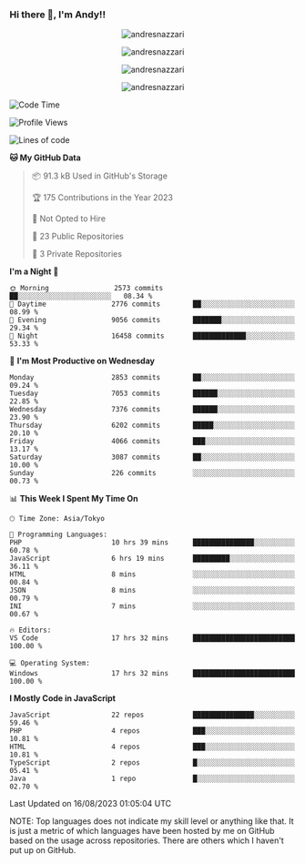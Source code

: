 ### Hi there 👋, I'm Andy!!

<p align="center" >
  <img src="https://github-profile-trophy.vercel.app/?username=AndresNazzari&theme=dracula&column=-1" alt="andresnazzari"/>
</p>

<p align="center">
  <img  src="https://github-readme-stats.vercel.app/api?username=AndresNazzari&count_private=true&show_icons=true&theme=dracula" alt="andresnazzari"/>
</p>
<p align="center">
  <img  src="https://github-readme-stats.vercel.app/api/top-langs/?username=AndresNazzari&layout=compact" alt="andresnazzari"/>
</p>
<p align="center" >
  <img src="https://github-readme-stats.vercel.app/api/wakatime?username=AndresNazzari" alt="andresnazzari"/>
</p>

<!--START_SECTION:waka-->
![Code Time](http://img.shields.io/badge/Code%20Time-750%20hrs%2046%20mins-blue)

![Profile Views](http://img.shields.io/badge/Profile%20Views-0-blue)

![Lines of code](https://img.shields.io/badge/From%20Hello%20World%20I%27ve%20Written-7.9%20million%20lines%20of%20code-blue)

**🐱 My GitHub Data** 

> 📦 91.3 kB Used in GitHub's Storage 
 > 
> 🏆 175 Contributions in the Year 2023
 > 
> 🚫 Not Opted to Hire
 > 
> 📜 23 Public Repositories 
 > 
> 🔑 3 Private Repositories 
 > 
**I'm a Night 🦉** 

```text
🌞 Morning                2573 commits        ██░░░░░░░░░░░░░░░░░░░░░░░   08.34 % 
🌆 Daytime                2776 commits        ██░░░░░░░░░░░░░░░░░░░░░░░   08.99 % 
🌃 Evening                9056 commits        ███████░░░░░░░░░░░░░░░░░░   29.34 % 
🌙 Night                  16458 commits       █████████████░░░░░░░░░░░░   53.33 % 
```
📅 **I'm Most Productive on Wednesday** 

```text
Monday                   2853 commits        ██░░░░░░░░░░░░░░░░░░░░░░░   09.24 % 
Tuesday                  7053 commits        ██████░░░░░░░░░░░░░░░░░░░   22.85 % 
Wednesday                7376 commits        ██████░░░░░░░░░░░░░░░░░░░   23.90 % 
Thursday                 6202 commits        █████░░░░░░░░░░░░░░░░░░░░   20.10 % 
Friday                   4066 commits        ███░░░░░░░░░░░░░░░░░░░░░░   13.17 % 
Saturday                 3087 commits        ██░░░░░░░░░░░░░░░░░░░░░░░   10.00 % 
Sunday                   226 commits         ░░░░░░░░░░░░░░░░░░░░░░░░░   00.73 % 
```


📊 **This Week I Spent My Time On** 

```text
🕑︎ Time Zone: Asia/Tokyo

💬 Programming Languages: 
PHP                      10 hrs 39 mins      ███████████████░░░░░░░░░░   60.78 % 
JavaScript               6 hrs 19 mins       █████████░░░░░░░░░░░░░░░░   36.11 % 
HTML                     8 mins              ░░░░░░░░░░░░░░░░░░░░░░░░░   00.84 % 
JSON                     8 mins              ░░░░░░░░░░░░░░░░░░░░░░░░░   00.79 % 
INI                      7 mins              ░░░░░░░░░░░░░░░░░░░░░░░░░   00.67 % 

🔥 Editors: 
VS Code                  17 hrs 32 mins      █████████████████████████   100.00 % 

💻 Operating System: 
Windows                  17 hrs 32 mins      █████████████████████████   100.00 % 
```

**I Mostly Code in JavaScript** 

```text
JavaScript               22 repos            ███████████████░░░░░░░░░░   59.46 % 
PHP                      4 repos             ███░░░░░░░░░░░░░░░░░░░░░░   10.81 % 
HTML                     4 repos             ███░░░░░░░░░░░░░░░░░░░░░░   10.81 % 
TypeScript               2 repos             █░░░░░░░░░░░░░░░░░░░░░░░░   05.41 % 
Java                     1 repo              █░░░░░░░░░░░░░░░░░░░░░░░░   02.70 % 
```




 Last Updated on 16/08/2023 01:05:04 UTC
<!--END_SECTION:waka-->

NOTE: Top languages does not indicate my skill level or anything like that. It is just a metric of which languages have been hosted by me on GitHub based on the usage across repositories. There are others which I haven't put up on GitHub.

<!-- Here are some ideas to get you started:

-   🔭 I’m currently working on ...
-   🌱 I’m currently learning ...
-   👯 I’m looking to collaborate on ...
-   🤔 I’m looking for help with ...
-   💬 Ask me about ...
-   📫 How to reach me: ...
-   😄 Pronouns: ...
-   ⚡ Fun fact: ... -->
